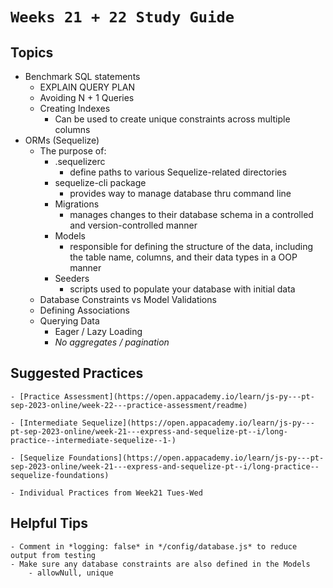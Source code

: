 # `Weeks 21 + 22 Study Guide`

## Topics

- Benchmark SQL statements
    - EXPLAIN QUERY PLAN
    - Avoiding N + 1 Queries
    - Creating Indexes
        - Can be used to create unique constraints across multiple columns
- ORMs (Sequelize)
    - The purpose of:
        - .sequelizerc
            - define paths to various Sequelize-related directories
        - sequelize-cli package
            - provides way to manage database thru command line
        - Migrations
            - manages changes to their database schema in a controlled and version-controlled manner
        - Models
            - responsible for defining the structure of the data, including the table name, columns, and their data types in a OOP manner
        - Seeders
            - scripts used to populate your database with initial data
    - Database Constraints vs Model Validations
    - Defining Associations
    - Querying Data
        - Eager / Lazy Loading
        - *No aggregates / pagination*

## Suggested Practices

    - [Practice Assessment](https://open.appacademy.io/learn/js-py---pt-sep-2023-online/week-22---practice-assessment/readme)
    
    - [Intermediate Sequelize](https://open.appacademy.io/learn/js-py---pt-sep-2023-online/week-21---express-and-sequelize-pt--i/long-practice--intermediate-sequelize--1-)
    
    - [Sequelize Foundations](https://open.appacademy.io/learn/js-py---pt-sep-2023-online/week-21---express-and-sequelize-pt--i/long-practice--sequelize-foundations)
    
    - Individual Practices from Week21 Tues-Wed

## Helpful Tips

    - Comment in *logging: false* in */config/database.js* to reduce output from testing
    - Make sure any database constraints are also defined in the Models
        - allowNull, unique

